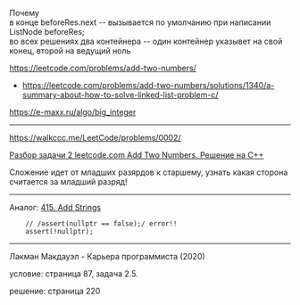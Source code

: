 

Почему  
в конце beforeRes.next -- вызывается по умолчанию при написании ListNode beforeRes;  
во всех решениях два контейнера -- один контейнер указывет на свой конец, второй на ведущий ноль   


https://leetcode.com/problems/add-two-numbers/

- https://leetcode.com/problems/add-two-numbers/solutions/1340/a-summary-about-how-to-solve-linked-list-problem-c/
        
https://e-maxx.ru/algo/big_integer

________

https://walkccc.me/LeetCode/problems/0002/

[Разбор задачи 2 leetcode.com Add Two Numbers. Решение на C++](https://www.youtube.com/watch?v=QflftNTHeeE)

Сложение идет от младших разярдов к старшему, узнать какая сторона считается за младший разряд!
________

Аналог: [415. Add Strings](https://leetcode.com/problems/add-strings/description/)


        // /assert(nullptr == false);/ error!!
        assert(!nullptr);

____

Лакман Макдауэл - Карьера программиста (2020)

условие: страница 87, задача 2.5.

решение: страница 220
